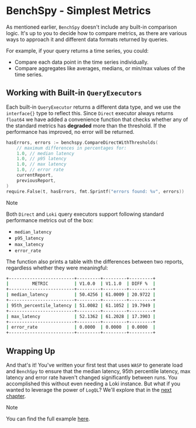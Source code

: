 # BenchSpy - Simplest Metrics

As mentioned earlier, `BenchSpy` doesn't include any built-in comparison logic. It's up to you to decide how to compare metrics, as there are various ways to approach it and different data formats returned by queries.

For example, if your query returns a time series, you could:
- Compare each data point in the time series individually.
- Compare aggregates like averages, medians, or min/max values of the time series.

## Working with Built-in `QueryExecutors`
Each built-in `QueryExecutor` returns a different data type, and we use the `interface{}` type to reflect this. Since `Direct` executor always returns `float64` we have added a convenience function
that checks whether any of the standard metrics has **degraded** more than the threshold. If the performance has improved, no error will be returned.

```go
hasErrors, errors := benchspy.CompareDirectWithThresholds(
    // maximum differences in percentages for:
    1.0, // median latency
    1.0, // p95 latency
    1.0, // max latency
    1.0, // error rate
    currentReport,
    previousReport,
)
require.False(t, hasErrors, fmt.Sprintf("errors found: %v", errors))
```

> [!NOTE]
> Both `Direct` and `Loki` query executors support following standard performance metrics out of the box:
> - `median_latency`
> - `p95_latency`
> - `max_latency`
> - `error_rate`

The function also prints a table with the differences between two reports, regardless whether they were meaningful:
```bash
+-------------------------+---------+---------+---------+
|         METRIC          | V1.0.0  | V1.1.0  | DIFF %  |
+-------------------------+---------+---------+---------+
| median_latency          | 50.4256 | 61.0009 | 20.9722 |
+-------------------------+---------+---------+---------+
| 95th_percentile_latency | 51.0082 | 61.1052 | 19.7949 |
+-------------------------+---------+---------+---------+
| max_latency             | 52.1362 | 61.2028 | 17.3903 |
+-------------------------+---------+---------+---------+
| error_rate              | 0.0000  | 0.0000  | 0.0000  |
+-------------------------+---------+---------+---------+
```

## Wrapping Up

And that's it! You've written your first test that uses `WASP` to generate load and `BenchSpy` to ensure that the median latency, 95th percentile latency, max latency and error rate haven't changed significantly between runs. You accomplished this without even needing a Loki instance. But what if you wanted to leverage the power of `LogQL`? We'll explore that in the [next chapter](./loki_std.md).

> [!NOTE]
> You can find the full example [here](https://github.com/smartcontractkit/chainlink-testing-framework/tree/main/wasp/examples/benchspy/direct_query_executor/direct_query_executor_test.go).